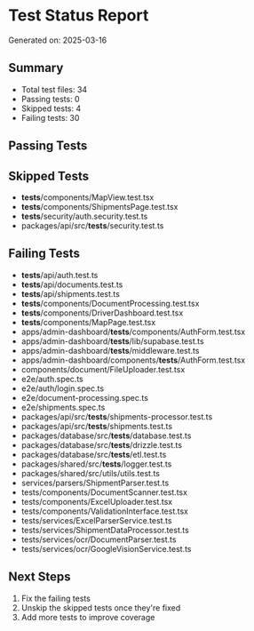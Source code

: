 # Test Status Report

Generated on: 2025-03-16

## Summary

- Total test files: 34
- Passing tests: 0
- Skipped tests: 4
- Failing tests: 30

## Passing Tests



## Skipped Tests

- __tests__/components/MapView.test.tsx
- __tests__/components/ShipmentsPage.test.tsx
- __tests__/security/auth.security.test.ts
- packages/api/src/__tests__/security.test.ts

## Failing Tests

- __tests__/api/auth.test.ts
- __tests__/api/documents.test.ts
- __tests__/api/shipments.test.ts
- __tests__/components/DocumentProcessing.test.tsx
- __tests__/components/DriverDashboard.test.tsx
- __tests__/components/MapPage.test.tsx
- apps/admin-dashboard/__tests__/components/AuthForm.test.tsx
- apps/admin-dashboard/__tests__/lib/supabase.test.ts
- apps/admin-dashboard/__tests__/middleware.test.ts
- apps/admin-dashboard/components/__tests__/AuthForm.test.tsx
- components/document/FileUploader.test.tsx
- e2e/auth.spec.ts
- e2e/auth/login.spec.ts
- e2e/document-processing.spec.ts
- e2e/shipments.spec.ts
- packages/api/src/__tests__/shipments-processor.test.ts
- packages/api/src/__tests__/shipments.test.ts
- packages/database/src/__tests__/database.test.ts
- packages/database/src/__tests__/drizzle.test.ts
- packages/database/src/__tests__/etl.test.ts
- packages/shared/src/__tests__/logger.test.ts
- packages/shared/src/utils/utils.test.ts
- services/parsers/ShipmentParser.test.ts
- tests/components/DocumentScanner.test.tsx
- tests/components/ExcelUploader.test.tsx
- tests/components/ValidationInterface.test.tsx
- tests/services/ExcelParserService.test.ts
- tests/services/ShipmentDataProcessor.test.ts
- tests/services/ocr/DocumentParser.test.ts
- tests/services/ocr/GoogleVisionService.test.ts

## Next Steps

1. Fix the failing tests
2. Unskip the skipped tests once they're fixed
3. Add more tests to improve coverage
